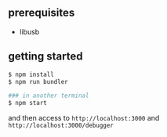 ## prerequisites

* libusb

## getting started
```sh
$ npm install
$ npm run bundler

### in another terminal
$ npm start
```
and then access to `http://localhost:3000` and `http://localhost:3000/debugger` 

